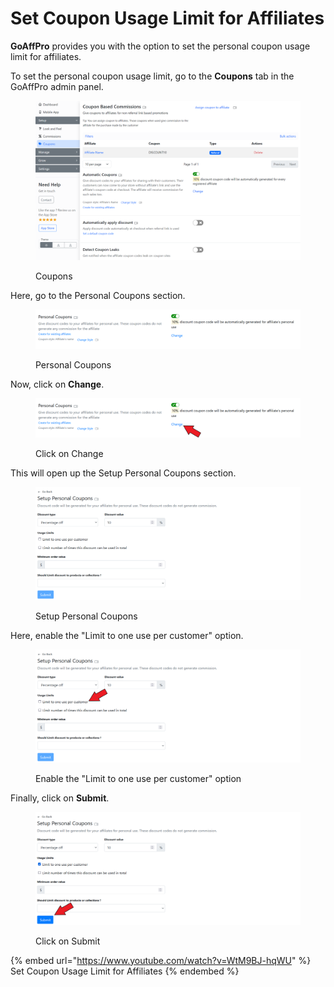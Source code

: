 # Set Coupon Usage Limit for Affiliates

**GoAffPro** provides you with the option to set the personal coupon usage limit for affiliates.&#x20;

To set the personal coupon usage limit, go to the **Coupons** tab in the GoAffPro admin panel.

<figure><img src="../../../.gitbook/assets/image (131).png" alt=""><figcaption><p>Coupons</p></figcaption></figure>

Here, go to the Personal Coupons section.

<figure><img src="../../../.gitbook/assets/image (3205).png" alt=""><figcaption><p>Personal Coupons</p></figcaption></figure>

Now, click on **Change**.&#x20;

<figure><img src="../../../.gitbook/assets/Screenshot 2022-10-03 152449.png" alt=""><figcaption><p>Click on Change</p></figcaption></figure>

This will open up the Setup Personal Coupons section.

<figure><img src="../../../.gitbook/assets/image (1114).png" alt=""><figcaption><p>Setup Personal Coupons</p></figcaption></figure>

Here, enable the "Limit to one use per customer" option.

<figure><img src="../../../.gitbook/assets/Screenshot 2022-10-03 152906.png" alt=""><figcaption><p>Enable the "Limit to one use per customer" option</p></figcaption></figure>

Finally, click on **Submit**.&#x20;

<figure><img src="../../../.gitbook/assets/Screenshot 2022-10-03 153326.png" alt=""><figcaption><p>Click on Submit</p></figcaption></figure>

{% embed url="https://www.youtube.com/watch?v=WtM9BJ-hqWU" %}
Set Coupon Usage Limit for Affiliates
{% endembed %}
